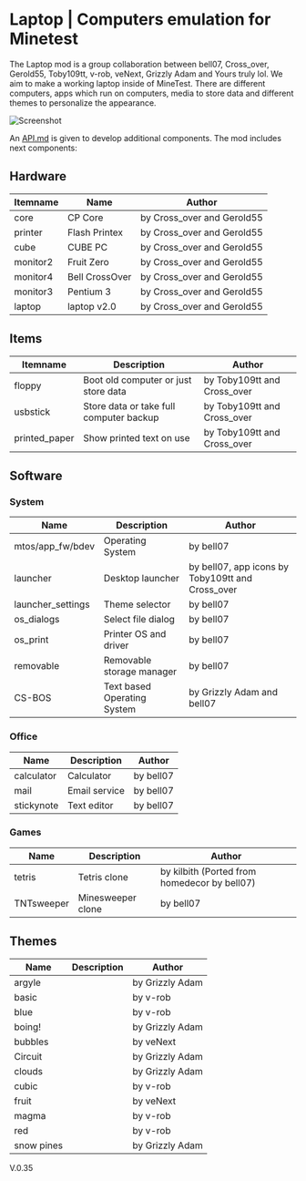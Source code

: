 # Laptop | Computers emulation for Minetest

The Laptop mod is a group collaboration between bell07, Cross_over, Gerold55, Toby109tt, v-rob, veNext, Grizzly Adam  and Yours truly lol.
We aim to make a working laptop inside of MineTest.
There are different computers, apps which run on computers, media to store data and different themes to personalize the appearance.

![Screenshot](https://github.com/Gerold55/minetest-laptop/blob/master/screenshot.png)

An [API.md](https://github.com/Gerold55/minetest-laptop/blob/master/API.md) is given to develop additional components. 
The mod includes next components: 

## Hardware

| Itemname | Name | Author |
| - | - | - |
| core | CP Core | by Cross_over and Gerold55 |
| printer | Flash Printex | by Cross_over and Gerold55 |
| cube | CUBE PC | by Cross_over and Gerold55 |
| monitor2 | Fruit Zero | by Cross_over and Gerold55 |
| monitor4 | Bell CrossOver | by Cross_over and Gerold55 |
| monitor3 | Pentium 3 | by Cross_over and Gerold55 |
| laptop | laptop v2.0 | by Cross_over and Gerold55 |

## Items
| Itemname | Description | Author |
| - | - | - |
| floppy | Boot old computer or just store data | by Toby109tt and Cross_over |
| usbstick | Store data or take full computer backup | by Toby109tt and Cross_over |
| printed_paper | Show printed text on use | by Toby109tt and Cross_over |

## Software
### System
| Name | Description | Author |
| - | - | - |
| mtos/app_fw/bdev | Operating System | by bell07 |
| launcher | Desktop launcher | by bell07, app icons by Toby109tt and Cross_over |
| launcher_settings | Theme selector | by bell07 |
| os_dialogs | Select file dialog | by bell07 |
| os_print | Printer OS and driver | by bell07 |
| removable | Removable storage manager | by bell07 |
| CS-BOS | Text based Operating System | by Grizzly Adam and bell07 |

### Office
| Name | Description | Author |
| - | - | - |
| calculator | Calculator | by bell07 |
| mail | Email service | by bell07 |
| stickynote | Text editor | by bell07 |

### Games
| Name | Description | Author |
| - | - | - |
| tetris | Tetris clone | by kilbith (Ported from homedecor by bell07) |
| TNTsweeper | Minesweeper clone | by bell07 |

## Themes
| Name | Description | Author |
| - | - | - |
| argyle | | by Grizzly Adam |
| basic | | by v-rob |
| blue | | by v-rob |
| boing! | | by Grizzly Adam |
| bubbles | | by veNext |
| Circuit | | by Grizzly Adam |
| clouds | | by Grizzly Adam |
| cubic | | by v-rob |
| fruit | | by veNext |
| magma | | by v-rob |
| red | | by v-rob |
| snow pines | | by Grizzly Adam |


V.0.35
